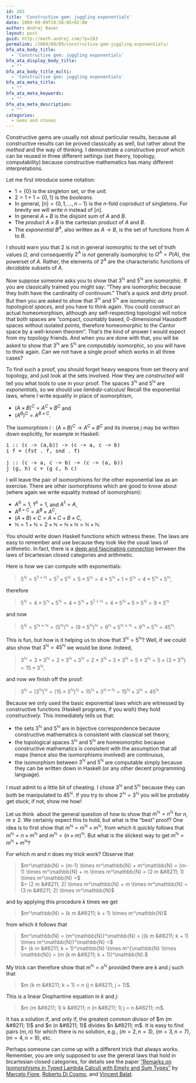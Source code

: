 ```yaml
---
id: 283
title: 'Constructive gem: juggling exponentials'
date: 2009-09-09T19:58:05+02:00
author: Andrej Bauer
layout: post
guid: http://math.andrej.com/?p=283
permalink: /2009/09/09/constructive-gem-juggling-exponentials/
bfa_ata_body_title:
  - 'Constructive gem: juggling exponentials'
bfa_ata_display_body_title:
  - ""
bfa_ata_body_title_multi:
  - 'Constructive gem: juggling exponentials'
bfa_ata_meta_title:
  - ""
bfa_ata_meta_keywords:
  - ""
bfa_ata_meta_description:
  - ""
categories:
  - Gems and stones
---
```

Constructive gems are usually not about particular results, because all constructive results can be proved classically as well, but rather about the _method_ and the way of thinking. I demonstrate a constructive proof which can be reused in three different settings (set theory, topology, computability) because constructive mathematics has many different interpretations.

<!--more-->

Let me first introduce some notation:

  * $1 = \{0\}$ is the singleton set, or the _unit._
  * $2 = 1 + 1 = \{0,1\}$ is the _booleans._
  * In general, $[n]= \{0, 1, \ldots, n-1\}$ is the $n$-fold coproduct of singletons. For brevity we will write $n$ instead of $[n]$.
  * In general $A + B$ is the disjoint sum of $A$ and $B$.
  * The _product_ $A \times B$ is the cartesian product of $A$ and $B$.
  * The _exponential_ $B^A$, also written as $A \to B$, is the set of functions from $A$ to $B$.

I should warn you that $2$ is not in general isomorphic to the set of truth values $\Omega$, and consequently $2^A$ is _not_ generally isomorphic to $\Omega^A = P(A)$, the powerset of $A$. Rather, the elements of $2^A$ are the characteristic functions of _decidable_ subsets of $A$.

Now suppose someone asks you to show that $3^\mathbb{N}$ and $5^\mathbb{N}$ are isomorphic. If you are classically trained you might say: &#8220;They are isomorphic because they both have the cardinality of continuum.&#8221; That&#8217;s a quick and dirty proof. But then you are asked to show that $3^\mathbb{N}$ and $5^\mathbb{N}$ are isomorphic _as topological spaces_, and you have to think again. You could construct an actual homeomorphism, although any self-respecting topologist will notice that both spaces are &#8220;compact, countably based, 0-dimensional Hausdorff spaces without isolated points, therefore homeomorphic to the Cantor space by a well-known theorem&#8221;. That&#8217;s the kind of answer I would expect from my topology friends. And when you are done with that, you will be asked to show that $3^\mathbb{N}$ are $5^\mathbb{N}$ are _computably_ isomorphic, so you will have to think again. Can we not have a single proof which works in all three cases?

To find such a proof, you should forget heavy weapons from set theory and topology, and just look at the sets involved. How they are _constructed_ will tell you what tools to use in your proof. The spaces $3^\mathbb{N}$ and $5^\mathbb{N}$ are _exponentials_, so we should use $lambda$-calculus! Recall the exponential laws, where I write equality in place of isomorphism,

  * $(A \times B)^C = A^C \times B^C$ and
  * $(A^B)^C = A^{B \times C}$.

The isomorphism $i : (A \times B)^C \to A^C \times B^C$ and its inverse $j$ may be written down explicitly, for example in Haskell:

<pre class="brush: plain; title: ; notranslate" title="">i :: (c -&gt; (a,b)) -&gt; (c -&gt; a, c -&gt; b)
i f = (fst . f, snd . f)

j :: (c -&gt; a, c -&gt; b) -&gt; (c -&gt; (a, b))
j (g, h) c = (g c, h c)
</pre>

I will leave the pair of isomorphisms for the other exponential law as an exercise. There are other isomorphisms which are good to know about (where again we write equality instead of isomorphism):

  * $A^0 = 1$, $1^A = 1$, and $A^1 = A$,
  * $A^{B+C} = A^B \times A^C$,
  * $(A+B) \times C = A \times C + B \times C$,
  * $\mathbb{N} = 1 + \mathbb{N} = 2 \times \mathbb{N} = \mathbb{N} \times \mathbb{N} = \mathbb{N} + \mathbb{N}$.

You should write down Haskell functions which witness these. The laws are easy to remember and use because they look like the usual laws of arithmetic. In fact, there is a [deep and fascinating connection](http://www.cl.cam.ac.uk/~mpf23/papers/Types/shortremarks.pdf) between the laws of bicartesian closed categories and arithmetic.

Here is how we can compute with exponentials:

> $5^\mathbb{N} = 5^{1 + \mathbb{N}} = 5^1 \times 5^\mathbb{N} = 5 \times 5^\mathbb{N} = 4 \times 5^\mathbb{N} + 1 \times 5^\mathbb{N} = 4 \times 5^\mathbb{N} + 5^\mathbb{N}$,

therefore

> $5^\mathbb{N} = 4 \times 5^\mathbb{N} + 5^\mathbb{N} =4 \times 5^\mathbb{N} + 5^{1 + \mathbb{N}} = 4 \times 5^\mathbb{N} + 5 \times 5^\mathbb{N} = 9 \times 5^\mathbb{N}$

and now

> $5^\mathbb{N} = 5^{\mathbb{N} \times \mathbb{N}} = (5^\mathbb{N})^\mathbb{N} = (9 \times 5^\mathbb{N})^\mathbb{N} = 9^\mathbb{N} \times 5^{\mathbb{N} \times \mathbb{N}} = 9^\mathbb{N} \times 5^\mathbb{N} = 45^\mathbb{N}$.

This is fun, but how is it helping us to show that $3^\mathbb{N} = 5^\mathbb{N}$? Well, if we could also show that $3^\mathbb{N} = 45^\mathbb{N}$ we would be done. Indeed,

> $3^\mathbb{N} = 3 \times 3^\mathbb{N} = 2 \times 3^\mathbb{N} + 3^\mathbb{N} = 2 \times 3^\mathbb{N} + 3 \times 3^\mathbb{N} = 5 \times 3^\mathbb{N} = 5 \times (3 \times 3^\mathbb{N}) = 15 \times 3^\mathbb{N}$,

and now we finish off the proof:

> $3^\mathbb{N} = (3^\mathbb{N})^\mathbb{N} = (15 \times 3^\mathbb{N})^\mathbb{N} = 15^\mathbb{N} \times 3^{\mathbb{N} \times \mathbb{N}} = 15^\mathbb{N} \times 3^\mathbb{N} = 45^\mathbb{N}$.

Because we only used the basic exponential laws which are witnessed by constructive functions (Haskell programs, if you wish) they hold _constructively._ This immediately tells us that:

  * the sets $3^\mathbb{N}$ and $5^\mathbb{N}$ are in bijective correspondence because constructive mathematics is consistent with classical set theory,
  * the topological spaces $3^\mathbb{N}$ and $5^\mathbb{N}$ are homeomorphic because constructive mathematics is consistent with the assumption that all maps (hence also the isomorphisms involved) are continuous,
  * the isomorphism between $3^\mathbb{N}$ and $5^\mathbb{N}$ are computable simply because they can be written down in Haskell (or any other decent programming language).

I must admit to a little bit of cheating. I chose $3^\mathbb{N}$ and $5^\mathbb{N}$ because they can both be manipulated to $45^\mathbb{N}$. If you try to show $2^\mathbb{N} = 3^\mathbb{N}$ you will be probably get stuck; if not, show me how!

Let us think  about the general question of how to show that $m^\mathbb{N} = n^\mathbb{N}$ for $n, m \geq 2.$ We certainly expect this to hold, but what is the &#8220;best&#8221; proof? One idea is to first show that $m^\mathbb{N} = m^\mathbb{N} + m^\mathbb{N}$, from which it quickly follows that $m^\mathbb{N} = n \times m^\mathbb{N}$ and $m^\mathbb{N} = (n \times m)^\mathbb{N}$. But what is the slickest way to get $m^\mathbb{N} = m^\mathbb{N} + m^\mathbb{N}$?

For which $m$ and $n$ does my trick work? Observe that

> $m^\mathbb{N} = (m-1) \times m^\mathbb{N} + m^\mathbb{N} = (m-1) \times m^\mathbb{N} + m \times m^\mathbb{N} = (2 m &#8211; 1) \times m^\mathbb{N} =$  
> $= (2 m &#8211; 2) \times m^\mathbb{N} + m \times m^\mathbb{N} = (3 m &#8211; 2) \times m^\mathbb{N}$

and by applying this procedure $k$ times we get

> $m^\mathbb{N} = (k m &#8211; k + 1) \times m^\mathbb{N}$

from which it follows that

> $m^\mathbb{N} = (m^\mathbb{N})^\mathbb{N} = ((k m &#8211; k + 1) \times m^\mathbb{N})^\mathbb{N} =$  
> $= (k m &#8211; k + 1)^\mathbb{N} \times m^{\mathbb{N} \times \mathbb{N}} = (m (k m &#8211; k + 1))^\mathbb{N}.$

My trick can therefore show that $m^\mathbb{N} = n^\mathbb{N}$ provided there are $k$ and $j$ such that

> $m (k m &#8211; k + 1) = n (j n &#8211; j + 1)$.

This is a linear Diophantine equation in $k$ and $j$:

> $m (m &#8211; 1) k &#8211; n (n &#8211; 1) j = n &#8211; m$.

It has a solution if, and only if, the greatest common divisor of $m (m &#8211; 1)$ and $n (n &#8211; 1)$ divides $n &#8211; m$. It is easy to find pairs $(m,n)$ for which there is no solution, e.g., $(m=2,n=3)$, $(m=3,n=7)$, $(m=4,n=9)$, etc.

Perhaps someone can come up with a different trick that always works. Remember, you are only supposed to use the general laws that hold in bicartesian closed categories, for details see the paper [&#8220;Remarks on Isomorphisms in Typed Lambda Calculi with Empty and Sum Types&#8221;](http://www.cl.cam.ac.uk/~mpf23/papers/Types/shortremarks.pdf) by [Marcelo Fiore](www.cl.cam.ac.uk/~mpf23/), [Roberto Di Cosmo](http://www.dicosmo.org/index.html.en), and [Vincent Balat](http://www.pps.jussieu.fr/~balat/).